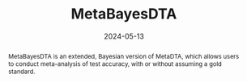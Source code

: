 ---
title: 'MetaBayesDTA'
authors:
- Enzo Cerullo
- Alex J Sutton
- Hayley E Jones
- Olivia Wu
- Terry J Quinn
- Nicola J Cooper
- Tom Morris
- Ryan Field
- Janion Nevill
date: '2024-05-13'
publishDate: '2024-05-13T12:00:00.229650Z'
publication_types:
- software
publication: 'Zenodo'
abstract: MetaBayesDTA is an extended, Bayesian version of MetaDTA, which allows users to conduct meta-analysis of test accuracy, with or without assuming a gold standard.
links:
- name: DOI
  url: https://zenodo.org/doi/10.5281/zenodo.8371997
- name: GitHub
  url: https://github.com/CRSU-Apps/MetaBayesDTA/
- name: Web Application
  url: https://crsu.shinyapps.io/MetaBayesDTA/
---